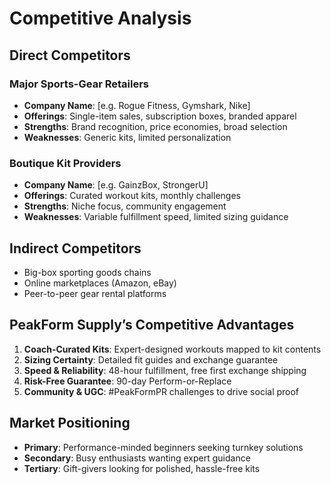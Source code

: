 <!-- summary: Competitive landscape analysis for direct-to-consumer sports-gear subscription kits -->

# Competitive Analysis

## Direct Competitors

### Major Sports-Gear Retailers
- **Company Name**: [e.g. Rogue Fitness, Gymshark, Nike]  
- **Offerings**: Single-item sales, subscription boxes, branded apparel  
- **Strengths**: Brand recognition, price economies, broad selection  
- **Weaknesses**: Generic kits, limited personalization  

### Boutique Kit Providers
- **Company Name**: [e.g. GainzBox, StrongerU]  
- **Offerings**: Curated workout kits, monthly challenges  
- **Strengths**: Niche focus, community engagement  
- **Weaknesses**: Variable fulfillment speed, limited sizing guidance  

## Indirect Competitors
- Big-box sporting goods chains  
- Online marketplaces (Amazon, eBay)  
- Peer-to-peer gear rental platforms  

## PeakForm Supply’s Competitive Advantages
1. **Coach-Curated Kits**: Expert-designed workouts mapped to kit contents  
2. **Sizing Certainty**: Detailed fit guides and exchange guarantee  
3. **Speed & Reliability**: 48-hour fulfillment, free first exchange shipping  
4. **Risk-Free Guarantee**: 90-day Perform-or-Replace  
5. **Community & UGC**: #PeakFormPR challenges to drive social proof  

## Market Positioning
- **Primary**: Performance-minded beginners seeking turnkey solutions  
- **Secondary**: Busy enthusiasts wanting expert guidance  
- **Tertiary**: Gift-givers looking for polished, hassle-free kits
